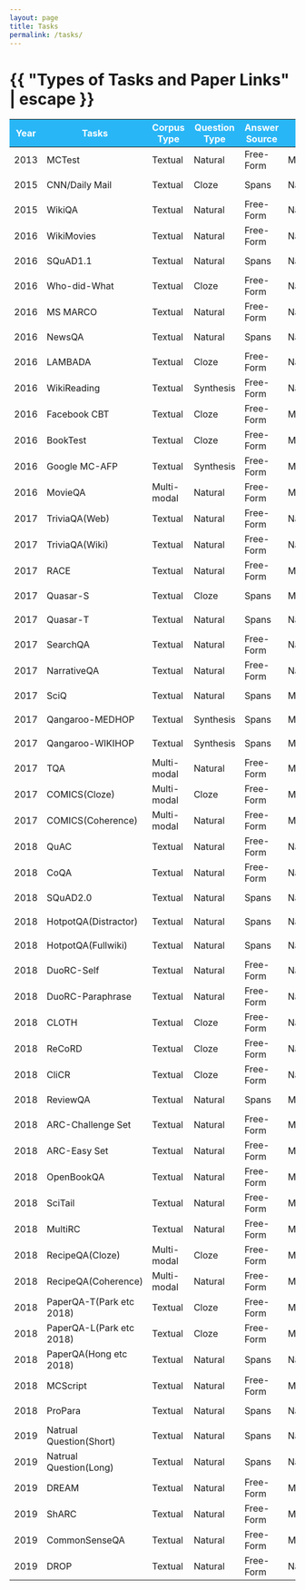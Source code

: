 ```yaml
---
layout: page
title: Tasks
permalink: /tasks/
---
```

<h1 class="page-title">{{ "Types of Tasks and Paper Links" | escape }}</h1> 
 <div class="section"   align="center" >
     <div class="row"  >
	  <div class="col  s12">
          <table align="center"  class="striped">
               <thead>
               <tr bgcolor="#29b6f6">  
                  <th width="10%"><font color="white">Year</font></th>
                  <th width="15%"><font color="white">Tasks</font></th>
                  <th width="15%"><font color="white">Corpus Type</font></th>
                  <th width="15%"><font color="white">Question Type</font></th>
                  <th width="15%"><font color="white">Answer Source</font></th>
                  <th width="15%"><font color="white">Answer Type</font></th>
                  <th width="15%"><font color="white">Paper Links</font></th>
                </tr>
   </thead>
   <tbody>	
	<tr>
        <td>2013</td>
        <td>MCTest</td>
        <td>Textual</td>
        <td>Natural</td>
        <td>Free-Form</td>
        <td>Multichoice</td>
        <td><button onclick="window.open('https://mattr1.github.io/mctest/MCTest_EMNLP2013.pdf');">Paper Links</button></td>
    </tr>
    <tr>
        <td>2015</td>
        <td>CNN/Daily Mail</td>
        <td>Textual</td>
        <td>Cloze</td>
        <td>Spans</td>
        <td>Natural</td>
        <td><button onclick="window.open('https://arxiv.org/abs/1506.03340');">Paper Links</button></td>
    </tr>
    <tr>
        <td>2015</td>
        <td>WikiQA </td>
        <td>Textual</td>
        <td>Natural</td>
        <td>Free-Form</td>
        <td>Natural</td>
        <td><button onclick="window.open('https://aclweb.org/anthology/D15-1237/');">Paper Links</button></td>
    </tr>
    <tr>
        <td>2016</td>
        <td>WikiMovies</td>
        <td>Textual</td>
        <td>Natural</td>
        <td>Free-Form</td>
        <td>Natural</td>
        <td><button onclick="window.open('https://aclweb.org/anthology/D16-1147');">Paper Links</button></td>
    </tr>
    <tr>
        <td>2016</td>
        <td>SQuAD1.1</td>
        <td>Textual</td>
        <td>Natural</td>
        <td>Spans</td>
        <td>Natural</td>
        <td><button onclick="window.open('https://arxiv.org/abs/1606.05250');">Paper Links</button></td>
    </tr>
    <tr>
        <td>2016</td>
        <td>Who-did-What</td>
        <td>Textual</td>
        <td>Cloze</td>
        <td>Free-Form</td>
        <td>Natural</td>
        <td><button onclick="window.open('https://aclweb.org/anthology/D16-1241');">Paper Links</button></td>
    </tr>
    <tr>
        <td>2016</td>
        <td>MS MARCO</td>
        <td>Textual</td>
        <td>Natural</td>
        <td>Free-Form</td>
        <td>Natural</td>
        <td><button onclick="window.open('https://arxiv.org/pdf/1611.09268.pdf');">Paper Links</button></td>
    </tr>
    <tr>
        <td>2016</td>
        <td>NewsQA </td>
        <td>Textual</td>
        <td>Natural</td>
        <td>Spans</td>
        <td>Natural</td>
        <td><button onclick="window.open('https://arxiv.org/pdf/1611.09830.pdf');">Paper Links</button></td>
    </tr>
    <tr>
        <td>2016</td>
        <td>LAMBADA </td>
        <td>Textual</td>
        <td>Cloze</td>
        <td>Free-Form</td>
        <td>Natural</td>
        <td><button onclick="window.open('https://arxiv.org/pdf/1606.06031.pdf');">Paper Links</button></td>
    </tr>
    <tr>
        <td>2016</td>
        <td>WikiReading</td>
        <td>Textual</td>
        <td>Synthesis</td>
        <td>Free-Form</td>
        <td>Natural</td>
        <td><button onclick="window.open('https://arxiv.org/pdf/1608.03542.pdf');">Paper Links</button></td>
    </tr>
    <tr>
        <td>2016</td>
        <td>Facebook CBT</td>
        <td>Textual</td>
        <td>Cloze</td>
        <td>Free-Form</td>
        <td>Multichoice</td>
        <td><button onclick="window.open('https://research.fb.com/publications/the-goldilocks-principle-reading-childrens-books-with-explicit-memory-representations/');">Paper Links</button></td>
    </tr>
    <tr>
        <td>2016</td>
        <td>BookTest</td>
        <td>Textual</td>
        <td>Cloze</td>
        <td>Free-Form</td>
        <td>Multichoice</td>
        <td><button onclick="window.open('https://arxiv.org/pdf/1610.00956');">Paper Links</button></td>
    </tr>
    <tr>
        <td>2016</td>
        <td>Google MC-AFP</td>
        <td>Textual</td>
        <td>Synthesis</td>
        <td>Free-Form</td>
        <td>Multichoice</td>
        <td><button onclick="window.open('https://arxiv.org/pdf/1612.04342v1.pdf');">Paper Links</button></td>
    </tr>
    <tr>
        <td>2016</td>
        <td>MovieQA</td>
        <td>Multi-modal</td>
        <td>Natural</td>
        <td>Free-Form</td>
        <td>Multichoice</td>
        <td><button onclick="window.open('http://movieqa.cs.toronto.edu/static/files/CVPR2016_MovieQA.pdf');">Paper Links</button></td>
    </tr>
    <tr>
        <td>2017</td>
        <td>TriviaQA(Web)</td>
        <td>Textual</td>
        <td>Natural</td>
        <td>Free-Form</td>
        <td>Natural</td>
        <td><button onclick="window.open('https://arxiv.org/pdf/1705.03551.pdf');">Paper Links</button></td>
    </tr>
    <tr>
        <td>2017</td>
        <td>TriviaQA(Wiki)</td>
        <td>Textual</td>
        <td>Natural</td>
        <td>Free-Form</td>
        <td>Natural</td>
        <td><button onclick="window.open('https://arxiv.org/pdf/1705.03551.pdf');">Paper Links</button></td>
    </tr>
    <tr>
        <td>2017</td>
        <td>RACE </td>
        <td>Textual</td>
        <td>Natural</td>
        <td>Free-Form</td>
        <td>Multichoice</td>
        <td><button onclick="window.open('https://arxiv.org/pdf/1704.04683.pdf');">Paper Links</button></td>
    </tr>
    <tr>
        <td>2017</td>
        <td>Quasar-S</td>
        <td>Textual</td>
        <td>Cloze</td>
        <td>Spans</td>
        <td>Multichoice</td>
        <td><button onclick="window.open('https://arxiv.org/pdf/1707.03904');">Paper Links</button></td>
    </tr>
    <tr>
        <td>2017</td>
        <td>Quasar-T</td>
        <td>Textual</td>
        <td>Natural</td>
        <td>Spans</td>
        <td>Natural</td>
        <td><button onclick="window.open('https://arxiv.org/pdf/1707.03904');">Paper Links</button></td>
    </tr>
    <tr>
        <td>2017</td>
        <td>SearchQA</td>
        <td>Textual</td>
        <td>Natural</td>
        <td>Free-Form</td>
        <td>Natural</td>
        <td><button onclick="window.open('https://arxiv.org/pdf/1704.05179');">Paper Links</button></td>
    </tr>
    <tr>
        <td>2017</td>
        <td>NarrativeQA</td>
        <td>Textual</td>
        <td>Natural</td>
        <td>Free-Form</td>
        <td>Natural</td>
        <td><button onclick="window.open('https://arxiv.org/pdf/1712.07040.pdf');">Paper Links</button></td>
    </tr>
    <tr>
        <td>2017</td>
        <td>SciQ</td>
        <td>Textual</td>
        <td>Natural</td>
        <td>Spans</td>
        <td>Multichoice</td>
        <td><button onclick="window.open('https://arxiv.org/pdf/1707.06209.pdf');">Paper Links</button></td>
    </tr>
    <tr>
        <td>2017</td>
        <td>Qangaroo-MEDHOP</td>
        <td>Textual</td>
        <td>Synthesis</td>
        <td>Spans</td>
        <td>Multichoice</td>
        <td><button onclick="window.open('https://www.mitpressjournals.org/doi/pdf/10.1162/tacl_a_00021');">Paper Links</button></td>
    </tr>
    <tr>
        <td>2017</td>
        <td>Qangaroo-WIKIHOP</td>
        <td>Textual</td>
        <td>Synthesis</td>
        <td>Spans</td>
        <td>Multichoice</td>
        <td><button onclick="window.open('https://www.mitpressjournals.org/doi/pdf/10.1162/tacl_a_00021');">Paper Links</button></td>
    </tr>
    <tr>
        <td>2017</td>
        <td>TQA</td>
        <td>Multi-modal</td>
        <td>Natural</td>
        <td>Free-Form</td>
        <td>Multichoice</td>
        <td><button onclick="window.open('http://openaccess.thecvf.com/content_cvpr_2017/papers/Kembhavi_Are_You_Smarter_CVPR_2017_paper.pdf');">Paper Links</button></td>
    </tr>
    <tr>
        <td>2017</td>
        <td>COMICS(Cloze)</td>
        <td>Multi-modal</td>
        <td>Cloze</td>
        <td>Free-Form</td>
        <td>Multichoice</td>
        <td><button onclick="window.open('https://arxiv.org/abs/1611.05118');">Paper Links</button></td>
    </tr>
    <tr>
        <td>2017</td>
        <td>COMICS(Coherence)</td>
        <td>Multi-modal</td>
        <td>Natural</td>
        <td>Free-Form</td>
        <td>Multichoice</td>
        <td><button onclick="window.open('https://arxiv.org/abs/1611.05118');">Paper Links</button></td>
    </tr>	
    <tr>
        <td>2018</td>
        <td>QuAC</td>
        <td>Textual</td>
        <td>Natural</td>
        <td>Free-Form</td>
        <td>Natural</td>
        <td><button onclick="window.open('https://arxiv.org/abs/1808.07036v2');">Paper Links</button></td>
    </tr>
    <tr>
        <td>2018</td>
        <td>CoQA</td>
        <td>Textual</td>
        <td>Natural</td>
        <td>Free-Form</td>
        <td>Natural</td>
        <td><button onclick="window.open('https://arxiv.org/pdf/1808.07042.pdf');">Paper Links</button></td>
    </tr>
    <tr>
        <td>2018</td>
        <td>SQuAD2.0</td>
        <td>Textual</td>
        <td>Natural</td>
        <td>Spans</td>
        <td>Natural</td>
        <td><button onclick="window.open('https://arxiv.org/pdf/1806.03822.pdf');">Paper Links</button></td>
    </tr>
    <tr>
        <td>2018</td>
        <td>HotpotQA(Distractor)</td>
        <td>Textual</td>
        <td>Natural</td>
        <td>Spans</td>
        <td>Natural</td>
        <td><button onclick="window.open('https://arxiv.org/pdf/1809.09600.pdf');">Paper Links</button></td>
    </tr>
    <tr>
        <td>2018</td>
        <td>HotpotQA(Fullwiki)</td>
        <td>Textual</td>
        <td>Natural</td>
        <td>Spans</td>
        <td>Natural</td>
        <td><button onclick="window.open('https://arxiv.org/pdf/1809.09600.pdf');">Paper Links</button></td>
    </tr>
    <tr>
        <td>2018</td>
        <td>DuoRC-Self</td>
        <td>Textual</td>
        <td>Natural</td>
        <td>Free-Form</td>
        <td>Natural</td>
        <td><button onclick="window.open('https://arxiv.org/pdf/1804.07927.pdf');">Paper Links</button></td>
    </tr>
    <tr>
        <td>2018</td>
        <td>DuoRC-Paraphrase</td>
        <td>Textual</td>
        <td>Natural</td>
        <td>Free-Form</td>
        <td>Natural</td>
        <td><button onclick="window.open('https://arxiv.org/pdf/1804.07927.pdf');">Paper Links</button></td>
    </tr>
    <tr>
        <td>2018</td>
        <td>CLOTH</td>
        <td>Textual</td>
        <td>Cloze</td>
        <td>Free-Form</td>
        <td>Natural</td>
        <td><button onclick="window.open('https://arxiv.org/abs/1711.03225');">Paper Links</button></td>
    </tr>
    <tr>
        <td>2018</td>
        <td>ReCoRD</td>
        <td>Textual</td>
        <td>Cloze</td>
        <td>Free-Form</td>
        <td>Natural</td>
        <td><button onclick="window.open('https://arxiv.org/pdf/1810.12885.pdf');">Paper Links</button></td>
    </tr>
    <tr>
        <td>2018</td>
        <td>CliCR</td>
        <td>Textual</td>
        <td>Cloze</td>
        <td>Free-Form</td>
        <td>Natural</td>
        <td><button onclick="window.open('https://arxiv.org/abs/1803.09720');">Paper Links</button></td>
    </tr>
    <tr>
        <td>2018</td>
        <td>ReviewQA</td>
        <td>Textual</td>
        <td>Natural</td>
        <td>Spans</td>
        <td>Multichoice</td>
        <td><button onclick="window.open('https://arxiv.org/pdf/1810.12196.pdf');">Paper Links</button></td>
    </tr>
    <tr>
        <td>2018</td>
        <td>ARC-Challenge Set</td>
        <td>Textual</td>
        <td>Natural</td>
        <td>Free-Form</td>
        <td>Multichoice</td>
        <td><button onclick="window.open('http://ai2-website.s3.amazonaws.com/publications/AI2ReasoningChallenge2018.pdf');">Paper Links</button></td>
    </tr>
    <tr>
        <td>2018</td>
        <td>ARC-Easy Set</td>
        <td>Textual</td>
        <td>Natural</td>
        <td>Free-Form</td>
        <td>Multichoice</td>
        <td><button onclick="window.open('http://ai2-website.s3.amazonaws.com/publications/AI2ReasoningChallenge2018.pdf');">Paper Links</button></td>
    </tr>
    <tr>
        <td>2018</td>
        <td>OpenBookQA</td>
        <td>Textual</td>
        <td>Natural</td>
        <td>Free-Form</td>
        <td>Multichoice</td>
        <td><button onclick="window.open('https://arxiv.org/pdf/1809.02789.pdf');">Paper Links</button></td>
    </tr>
    <tr>
        <td>2018</td>
        <td>SciTail</td>
        <td>Textual</td>
        <td>Natural</td>
        <td>Free-Form</td>
        <td>Multichoice</td>
        <td><button onclick="window.open('https://www.aaai.org/ocs/index.php/AAAI/AAAI18/paper/viewFile/17368/16067');">Paper Links</button></td>
    </tr>
    <tr>
        <td>2018</td>
        <td>MultiRC</td>
        <td>Textual</td>
        <td>Natural</td>
        <td>Free-Form</td>
        <td>Multichoice</td>
        <td><button onclick="window.open('http://cogcomp.org/page/publication_view/833');">Paper Links</button></td>
    </tr>
    <tr>
        <td>2018</td>
        <td>RecipeQA(Cloze)</td>
        <td>Multi-modal</td>
        <td>Cloze</td>
        <td>Free-Form</td>
        <td>Multichoice</td>
        <td><button onclick="window.open('https://arxiv.org/pdf/1809.00812.pdf');">Paper Links</button></td>
    </tr>
    <tr>
        <td>2018</td>
        <td>RecipeQA(Coherence)</td>
        <td>Multi-modal</td>
        <td>Natural</td>
        <td>Free-Form</td>
        <td>Multichoice</td>
        <td><button onclick="window.open('https://arxiv.org/pdf/1809.00812.pdf');">Paper Links</button></td>
    </tr>
	<tr>
        <td>2018</td>
        <td>PaperQA-T(Park etc 2018)</td>
        <td>Textual</td>
        <td>Cloze</td>
        <td>Free-Form</td>
        <td>Multichoice</td>
        <td><button onclick="window.open('https://ieeexplore.ieee.org/stamp/stamp.jsp?arnumber:8606080');">Paper Links</button></td>
    </tr>
    <tr>
        <td>2018</td>
        <td>PaperQA-L(Park etc 2018)</td>
        <td>Textual</td>
        <td>Cloze</td>
        <td>Free-Form</td>
        <td>Multichoice</td>
        <td><button onclick="window.open('https://ieeexplore.ieee.org/stamp/stamp.jsp?arnumber:8606080');">Paper Links</button></td>
    </tr>
    <tr>
        <td>2018</td>
        <td>PaperQA(Hong etc 2018)</td>
        <td>Textual</td>
        <td>Natural</td>
        <td>Spans</td>
        <td>Natural</td>
        <td><button onclick="window.open('http://www.cs.sjtu.edu.cn/~wang-xb/wireless_new/material/Final2018/EE/洪逸宁,章学恒,吴峥-report.pdf');">Paper Links</button></td>
    </tr>
    <tr>
        <td>2018</td>
        <td>MCScript</td>
        <td>Textual</td>
        <td>Natural</td>
        <td>Free-Form</td>
        <td>Multichoice</td>
        <td><button onclick="window.open('https://arxiv.org/pdf/1803.05223');">Paper Links</button></td>
    </tr>
    <tr>
        <td>2018</td>
        <td>ProPara</td>
        <td>Textual</td>
        <td>Natural</td>
        <td>Spans</td>
        <td>Natural</td>
        <td><button onclick="window.open('https://arxiv.org/pdf/1805.06975.pdf');">Paper Links</button></td>
    </tr>
    <tr>
        <td>2019</td>
        <td>Natrual Question(Short)</td>
        <td>Textual</td>
        <td>Natural</td>
        <td>Spans</td>
        <td>Natural</td>
        <td><button onclick="window.open('https://ai.google/research/pubs/pub47761');">Paper Links</button></td>
    </tr>
    <tr>
        <td>2019</td>
        <td>Natrual Question(Long)</td>
        <td>Textual</td>
        <td>Natural</td>
        <td>Spans</td>
        <td>Natural</td>
        <td><button onclick="window.open('https://ai.google/research/pubs/pub47761');">Paper Links</button></td>
    </tr>
    <tr>
        <td>2019</td>
        <td>DREAM</td>
        <td>Textual</td>
        <td>Natural</td>
        <td>Free-Form</td>
        <td>Multichoice</td>
        <td><button onclick="window.open('https://arxiv.org/pdf/1902.00164.pdf');">Paper Links</button></td>
    </tr>
    <tr>
        <td>2019</td>
        <td>ShARC</td>
        <td>Textual</td>
        <td>Natural</td>
        <td>Free-Form</td>
        <td>Multichoice</td>
        <td><button onclick="window.open('https://arxiv.org/abs/1809.01494');">Paper Links</button></td>
    </tr>
    <tr>
        <td>2019</td>
        <td>CommonSenseQA</td>
        <td>Textual</td>
        <td>Natural</td>
        <td>Free-Form</td>
        <td>Multichoice</td>
        <td><button onclick="window.open('https://arxiv.org/pdf/1811.00937.pdf');">Paper Links</button></td>
    </tr>
    <tr>
        <td>2019</td>
        <td>DROP</td>
        <td>Textual</td>
        <td>Natural</td>
        <td>Free-Form</td>
        <td>Natural</td>
        <td><button onclick="window.open('https://arxiv.org/abs/1903.00161');">Paper Links</button></td>
    </tr>
	</tbody>
    </table>
    </div>
 </div>
</div>

